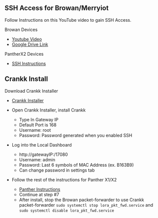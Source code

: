 ## SSH Access for Browan/Merryiot

Follow Instructions on this YouTube video to gain SSH Access. 

Browan Devices
  - [Youtube Video](https://www.youtube.com/watch?v=bkl76iK-WAo) 
  - [Google Drive Link](https://drive.google.com/drive/folders/1xxxJP7udmXkyyLGqBmzz7l15Ing898cl) 

PantherX2 Devices
  - [SSH Instructions](https://github.com/sicXnull/pantherx2_merryiot) 


## Crankk Install

Download Crankk Installer

- [Crankk Installer](https://crankk.io/downloads/) 

- Open Crankk Installer, install Crankk
  - Type In Gateway IP
  - Default Port is 168
  - Username: root
  - Password: Password generated when you enabled SSH
 

- Log into the Local Dashboard
  - http://gatewayIP:/17080
  - Username: admin
  - Password: Last 6 symbols of MAC Address (ex. B163B9)
  - Can change password in settings tab

- Follow the rest of the instructions for Panther X1/X2
  - [Panther Instructions](https://crankk.io/storage/2023/08/Panther-X1-X2-1.pdf) 
  - Continue at step #7
  - After install, stop the Browan packet-forwarder to use Crankk packet-forwarder `sudo systemctl stop lora_pkt_fwd.service` and `sudo systemctl disable lora_pkt_fwd.service`



